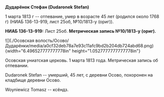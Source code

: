 **Дударёнок Стефан (Dudaronek Stefan)**

1 марта 1813 г -- отпевание, умер в возрасте 45 лет (родился около 1768
г) (НИАБ 136-13-919, лист 25об, №10/1813-у (ориг)).

**НИАБ 136-13-919:** Лист 25об. **Метрическая запись №10/1813-у
(ориг).**

![](./Осовская волость/Осово/Дударёнки/media/a0cf32deb78a7e93c11afc9bd2b204db724abd68.png){width="6.496527777777778in"
height="1.0527777777777778in"}

Осовская униатская церковь. 1 марта 1813 года. Метрическая запись об
отпевании.

Dudaronek Stefan -- умерший, 45 лет, с деревни Осово, похоронен на
кладбище деревни Осово.

Woyniewicz Tomasz -- ксёндз.
